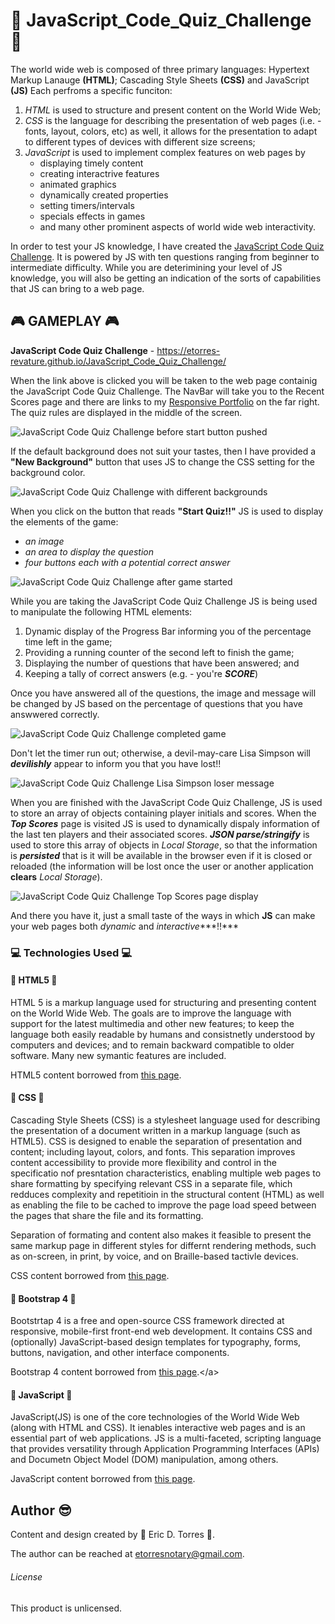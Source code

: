 # :school: JavaScript_Code_Quiz_Challenge :school:

The world wide web is composed of three primary languages:  Hypertext Markup Lanauge **(HTML)**; Cascading Style Sheets **(CSS)** and JavaScript **(JS)**  Each perfroms a specific funciton: 

1. *HTML* is used to structure and present content on the World Wide Web;
2. *CSS* is the language for describing the presentation of web pages (i.e. - fonts, layout, colors, etc) as well, it allows for the presentation to adapt to different types of devices with different size screens;
3. _JavaScript_ is used to implement complex features on web pages by
    * displaying timely content
    * creating interactrive features
    * animated graphics
    * dynamically created properties
    * setting timers/intervals
    * specials effects in games
    * and many other prominent aspects of world wide web interactivity.



In order to test your JS knowledge, I have created the [JavaScript Code Quiz Challenge](https://etorres-revature.github.io/JavaScript_Code_Quiz_Challenge/).  It is powered by JS with ten questions ranging from beginner to intermediate difficulty. While you are deterimining your level of JS knowledge, you will also be getting an indication of the sorts of capabilities that JS can bring to a web page.


## :video_game: GAMEPLAY :video_game:
     
**JavaScript Code Quiz Challenge** - https://etorres-revature.github.io/JavaScript_Code_Quiz_Challenge/

When the link above is clicked you will be taken to the web page containig the JavaScript Code Quiz Challenge.  The NavBar will take you to the Recent Scores page and there are links to my [Responsive Portfolio](https://etorres-revature.github.io/Responsive_Portfolio/) on the far right.  The quiz rules are displayed in the middle of the screen.


![JavaScript Code Quiz Challenge before start button pushed](./assets/images/readme_screenshots/quiz.png)

If the default background does not suit your tastes, then I have provided a **"New Background"** button that uses JS to change the CSS setting for the background color.


![JavaScript Code Quiz Challenge with different backgrounds](./assets/images/readme_screenshots/quiz-background.png)

When you click on the button that reads **"Start Quiz!!"** JS is used to display the elements of the game:
* *an image*
* *an area to display the question*
* *four buttons each with a potential correct answer*

![JavaScript Code Quiz Challenge after game started](./assets/images/readme_screenshots/quiz-active.png)

While you are taking the JavaScript Code Quiz Challenge JS is being used to manipulate the following HTML elements:

1. Dynamic display of the Progress Bar informing you of the percentage time left in the game;
1. Providing a running counter of the second left to finish the game;
1. Displaying the number of questions that have been answered; and 
1. Keeping a tally of correct answers (e.g. - you're ***SCORE***)

Once you have answered all of the questions, the image and message will be changed by JS based on the percentage of questions that you have answwered correctly.

![JavaScript Code Quiz Challenge completed game](./assets/images/readme_screenshots/quiz-finished.png)


Don't let the timer run out; otherwise, a devil-may-care Lisa Simpson will ***devilishly*** appear to inform you that you have lost!!

![JavaScript Code Quiz Challenge Lisa Simpson loser message](./assets/images/readme_screenshots/quiz-loser.png)

When you are finished with the JavaScript Code Quiz Challenge, JS is used to store an array of objects containing player initials and scores.  When the ***Top Scores*** page is visited JS is used to dynamically dispaly information of the last ten players and their associated scores.  ***JSON parse/stringify*** is used to store this array of objects in *Local Storage*, so that the information is ***persisted*** that is it will be available in the browser even if it is closed or reloaded (the information will be lost once the user or another application **clears** *Local Storage*).

![JavaScript Code Quiz Challenge ***Top Scores*** page display](./assets/images/readme_screenshots/quiz-top-scores.png)

And there you have it, just a small taste of the ways in which **JS** can make your web pages both *dynamic* and *interactive****!!***

### :computer: Technologies Used :computer:

#### :memo: HTML5 :memo:

HTML 5 is a markup language used for structuring and presenting content on the World Wide Web.  The goals are to improve the language with support for the latest multimedia and other new features; to keep the language both easily readable by humans and consistnetly understood by computers and devices; and to remain backward compatible to older software.  Many new symantic features are included.

HTML5 content borrowed from <a target="_blank" rel="noopener noreferrer">[this page](https://en.wikipedia.org/wiki/HTML5).</a>

#### :art: CSS :art:

Cascading Style Sheets (CSS) is a stylesheet language used for describing the presentation of a document written in a markup language (such as HTML5).  CSS is designed to enable the separation of presentation and content; including layout, colors, and fonts.  This separation improves content accessibility to provide more flexibility and control in the specificatio nof presntation characteristics, enabling multiple web pages to share formatting by specifying relevant CSS in a separate file, which redduces complexity and repetitioin in the structural content (HTML) as well as enabling the file to be cached to improve the page load speed between the pages that share the file and its formatting.

Separation of formating and content also makes it feasible to present the same markup page in different styles for differnt rendering methods, such as on-screen, in print, by voice, and on Braille-based tactivle devices. 

CSS content borrowed from <a target="_blank" rel="noopener noreferrer">[this page](https://en.wikipedia.org/wiki/Cascading_Style_Sheets).</a>

#### :shoe: Bootstrap 4 :shoe:

Bootstrtap 4 is a free and open-source CSS framework directed at responsive, mobile-first front-end web development.  It contains CSS and (optionally) JavaScript-based design templates for typography, forms, buttons, navigation, and other interface components.  

Bootstrap 4 content borrowed from <a target="_blank" rel="noopener noreferrer">[this page](https://en.wikipedia.org/wiki/Bootstrap_(front-end_framework)).</a>

#### :sparkler: JavaScript :sparkler:

JavaScript(JS) is one of the core technologies of the World Wide Web (along with HTML and CSS). It ienables interactive web pages and is an essential part of web applications.  JS is a multi-faceted, scripting language that provides versatility through Application Programming Interfaces (APIs) and Documetn Object Model (DOM) manipulation, among others.

JavaScript content borrowed from <a target="_blank" rel="noopener noreferrer">[this page](https://en.wikipedia.org/wiki/JavaScript).</a>

## Author :sunglasses:

Content and design created by :green_heart: Eric D. Torres :green_heart:.  

The author can be reached at etorresnotary@gmail.com. 

###### License

This product is unlicensed.